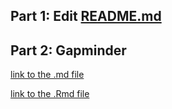 ## Part 1: Edit [README.md](https://github.com/STAT545-UBC/xie_yijun/blob/master/README.md)

## Part 2: Gapminder
[link to the .md file](https://github.com/STAT545-UBC/xie_yijun/blob/master/homework_01/hw01_gapminder.md)

[link to the .Rmd file](https://github.com/STAT545-UBC/xie_yijun/blob/master/homework_01/hw01_gapminder.Rmd)
